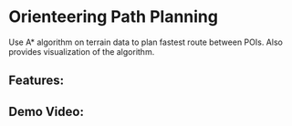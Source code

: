 # Orienteering Path Planning
Use A* algorithm on terrain data to plan fastest route between POIs. Also provides visualization of the algorithm. 

## Features:

## Demo Video:
